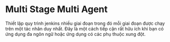 # Multi Stage Multi Agent

Thiết lập quy trình jenkins nhiều giai đoạn trong đó mỗi giai đoạn được chạy trên một tác nhân duy nhất. Đây là một cách tiếp cận rất hữu ích khi bạn có ứng dụng đa ngôn ngữ hoặc ứng dụng có các phụ thuộc xung đột.